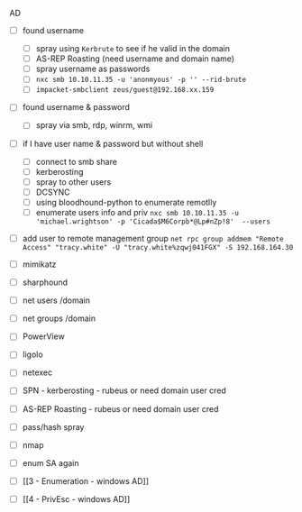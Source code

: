 
AD
- [ ] found username 
	- [ ] spray using `Kerbrute` to see if he valid in the domain
	- [ ] AS-REP Roasting (need username and domain name)
	- [ ] spray username as passwords
	- [ ] `nxc smb 10.10.11.35 -u 'anonmyous' -p '' --rid-brute`
	- [ ] `impacket-smbclient zeus/guest@192.168.xx.159`
- [ ] found username & password
	- [ ] spray via smb, rdp, winrm, wmi
- [ ] if I have user name & password but without shell
	- [ ] connect to smb share
	- [ ] kerberosting
	- [ ] spray to other users
	- [ ] DCSYNC
	- [ ] using bloodhound-python to enumerate remotlly
	- [ ] enumerate users info and priv `nxc smb 10.10.11.35 -u 'michael.wrightson' -p 'Cicada$M6Corpb*@Lp#nZp!8'  --users`
- [ ] add user to remote  management group `net rpc group addmem "Remote Access" "tracy.white" -U "tracy.white%zqwj041FGX" -S 192.168.164.30`
- [ ] mimikatz
- [ ] sharphound
- [ ] net users /domain
- [ ] net groups /domain
- [ ] PowerView
- [ ] ligolo
- [ ] netexec
- [ ] SPN - kerberosting - rubeus or  need domain user cred
- [ ] AS-REP Roasting - rubeus or need domain user cred
- [ ] pass/hash spray
- [ ] nmap
- [ ] enum SA again

- [ ] [[3 - Enumeration - windows AD]]
- [ ] [[4 - PrivEsc - windows AD]]
